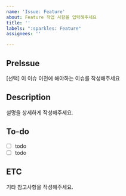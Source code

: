 ```yaml
---
name: 'Issue: Feature'
about: Feature 작업 사항을 입력해주세요
title: ''
labels: ":sparkles: Feature"
assignees: ''

---
```


## PreIssue
[선택] 이 이슈 이전에 해야하는 이슈를 작성해주세요

## Description
설명을 상세하게 작성해주세요.

## To-do
- [ ] todo
- [ ] todo

## ETC
기타 참고사항을 작성해주세요.
